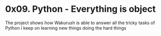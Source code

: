# 0x09. Python - Everything is object
The project shows how Wakurush is able to answer all the tricky tasks of Python i keep on learning new things doing the hard things
